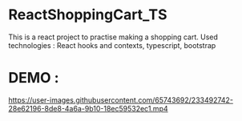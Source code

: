 # ReactShoppingCart_TS
This is a react project to practise making a shopping cart. Used technologies : React hooks and contexts, typescript, bootstrap 

# DEMO : 



https://user-images.githubusercontent.com/65743692/233492742-28e62196-8de8-4a6a-9b10-18ec59532ec1.mp4

